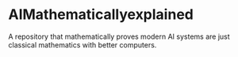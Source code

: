 # AIMathematicallyexplained
A repository that mathematically proves modern AI systems are just classical mathematics with better computers.
